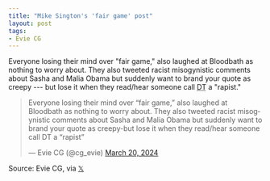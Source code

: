 ```yaml
---
title: "Mike Sington's 'fair game' post"
layout: post
tags:
- Evie CG
---
```


Everyone losing their mind over "fair game," also laughed at Bloodbath as nothing to worry about. They also tweeted racist misogynistic comments about Sasha and Malia Obama but suddenly want to brand your quote as creepy --- but lose it when they read/hear someone call <abbr title="Donald J. Trump">DT</abbr> a "rapist."

<blockquote class="twitter-tweet"><p lang="en" dir="ltr">Everyone losing their mind over “fair game,” also laughed at Bloodbath as nothing to worry about. They also tweeted racist misogynistic comments about Sasha and Malia Obama but suddenly want to brand your quote as creepy-but lose it when they read/hear someone call DT a “rapist”</p>&mdash; Evie CG (@cg_evie) <a href="https://twitter.com/cg_evie/status/1770495781440463058?ref_src=twsrc%5Etfw">March 20, 2024</a></blockquote> <script async src="https://platform.twitter.com/widgets.js" charset="utf-8"></script>

Source: Evie CG, via [𝕏](https://x.com)

